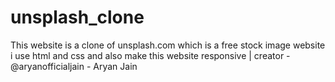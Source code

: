 # unsplash_clone
This website is a clone of unsplash.com which is a free stock image website i use html and css and also make this website responsive | creator - @aryanofficialjain - Aryan Jain
